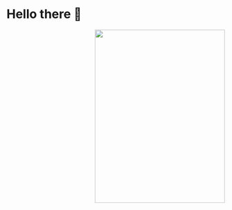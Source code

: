 # Hello there 👋

<img src="https://discord.com/channels/751414423310303312/797557669329109052/946817357970563112" width=300px height=400px align="right" />

